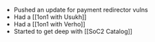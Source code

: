- Pushed an update for payment redirector vulns
- Had a [[1on1 with Usukh]]
- Had a [[1on1 with Verho]]
- Started to get deep with [[SoC2 Catalog]]
